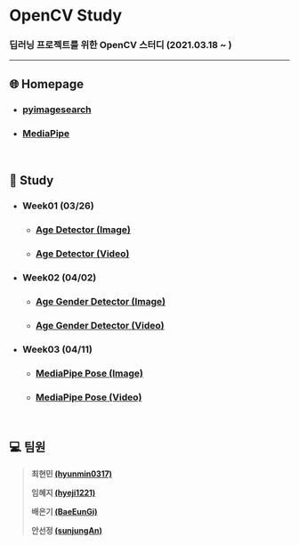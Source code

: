 # OpenCV Study
### 딥러닝 프로젝트를 위한 OpenCV 스터디 (2021.03.18 ~ )

---

## :globe_with_meridians: Homepage

* ### [pyimagesearch](https://www.pyimagesearch.com/)

* ### [MediaPipe](https://google.github.io/mediapipe/)

<br>

## :book: Study

* ### Week01 (03/26)
  * ### [Age Detector (Image)](https://github.com/hyunmin0317/OpenCV_Study/blob/master/AgeDetector/AgeDetector(Image)/Github/AgeDetector_Image.md)

  * ### [Age Detector (Video)](https://github.com/hyunmin0317/OpenCV_Study/blob/master/AgeDetector/AgeDetector(Video)/Github/AgeDetector_Video.md)

* ### Week02 (04/02)

  * ### [Age Gender Detector (Image)](https://github.com/hyunmin0317/OpenCV_Study/blob/master/AgeGenderDetector/AgeGenderDetector(Image)/Github/AgeGenderDetector_Image.md)
  
  * ### [Age Gender Detector (Video)](https://github.com/hyunmin0317/OpenCV_Study/blob/master/AgeGenderDetector/AgeGenderDetector(Video)/Github/AgeGenderDetector_Video.md)
  
* ### Week03 (04/11)

  * ### [MediaPipe Pose (Image)](https://github.com/hyunmin0317/OpenCV_Study/blob/master/MediaPipePose/MediaPipePose(Image)/Github/MediaPipePose_Image.md)

  * ### [MediaPipe Pose (Video)](https://github.com/hyunmin0317/OpenCV_Study/blob/master/MediaPipePose/MediaPipePose(Video)/Github/MediaPipePose_Video.md)

<br>

## :computer: 팀원

> **최현민 [(hyunmin0317)](https://github.com/hyunmin0317?tab=repositories)**
>
> **임혜지 [(hyeji1221)](https://github.com/hyeji1221)**
>
> **배은기 [(BaeEunGi)](https://github.com/BaeEunGi)**
>
> **안선정 [(sunjungAn)](https://github.com/sunjungAn)**
